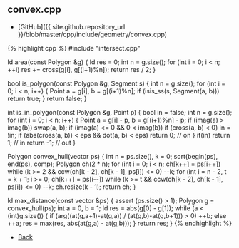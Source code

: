 ## convex.cpp

- [GitHub]({{ site.github.repository_url }}/blob/master/cpp/include/geometry/convex.cpp)

{% highlight cpp %}
#include "intersect.cpp"

ld area(const Polygon &g) {
  ld res = 0;
  int n = g.size();
  for (int i = 0; i < n; ++i)
    res += cross(g[i], g[(i+1)%n]);
  return res / 2;
}

bool is_polygon(const Polygon &g, Segment s) {
  int n = g.size();
  for (int i = 0; i < n; i++) {
    Point a = g[i], b = g[(i+1)%n];
    if (isis_ss(s, Segment(a, b))) return true;
  }
  return false;
}

int is_in_polygon(const Polygon &g, Point p) {
  bool in = false;
  int n = g.size();
  for (int i = 0; i < n; i++) {
    Point a = g[i] - p, b = g[(i+1)%n] - p;
    if (imag(a) > imag(b)) swap(a, b);
    if (imag(a) <= 0 && 0 < imag(b))
      if (cross(a, b) < 0) in = !in;
    if (abs(cross(a, b)) < eps && dot(a, b) < eps) return 0; // on
  }
  if(in) return 1; // in
  return -1; // out
}

Polygon convex_hull(vector<Point> ps) {
  int n = ps.size(), k = 0;
  sort(begin(ps), end(ps), comp);
  Polygon ch(2 * n);
  for (int i = 0; i < n; ch[k++] = ps[i++])
    while (k >= 2 && ccw(ch[k - 2], ch[k - 1], ps[i]) <= 0) --k;
  for (int i = n - 2, t = k + 1; i >= 0; ch[k++] = ps[i--])
    while (k >= t && ccw(ch[k - 2], ch[k - 1], ps[i]) <= 0) --k;
  ch.resize(k - 1);
  return ch;
}

ld max_distance(const vector<Point> &ps) {
  assert (ps.size() > 1);
  Polygon g = convex_hull(ps);
  int a = 0, b = 1;
  ld res = abs(g[0] - g[1]);
  while (a < (int)g.size()) {
    if (arg((at(g,a+1)-at(g,a)) / (at(g,b)-at(g,b+1))) > 0) ++b; else ++a;
    res = max(res, abs(at(g,a) - at(g,b)));
  }
  return res;
}
{% endhighlight %}

- [Back](../../..)
